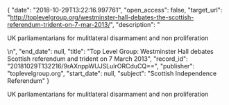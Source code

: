 {
  "date": "2018-10-29T13:22:16.997761", 
  "open_access": false, 
  "target_url": "http://toplevelgroup.org/westminster-hall-debates-the-scottish-referendum-trident-on-7-mar-2013/", 
  "description": "<p>UK parliamentarians for mulitlateral disarmament and non proliferation</p>\n", 
  "end_date": null, 
  "title": "Top Level Group: Westminster Hall debates Scottish referendum and trident on 7 March 2013", 
  "record_id": "20181029T132216/9rAXnppWUJSLulrORCduCQ==", 
  "publisher": "toplevelgroup.org", 
  "start_date": null, 
  "subject": "Scottish Independence Referendum"
}

<p>UK parliamentarians for mulitlateral disarmament and non proliferation</p>
